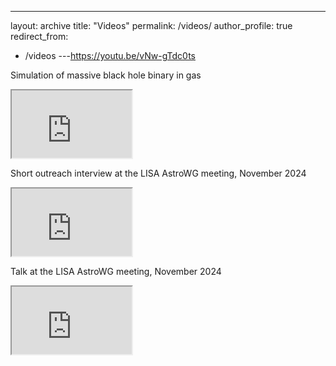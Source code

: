 ---
layout: archive
title: "Videos"
permalink: /videos/
author_profile: true
redirect_from:
  - /videos
---https://youtu.be/vNw-gTdc0ts

Simulation of massive black hole binary in gas
<iframe width="192" height="108"
src="https://www.youtube.com/embed/vNw-gTdc0ts">
</iframe>

Short outreach interview at the LISA AstroWG meeting, November 2024
<iframe width="192" height="108"
src="https://www.youtube.com/embed/bPxYE_EljBw">
</iframe>

Talk at the LISA AstroWG meeting, November 2024
<iframe width="192" height="108"
src="https://www.youtube.com/embed/RIl_05doiJU">
</iframe>
